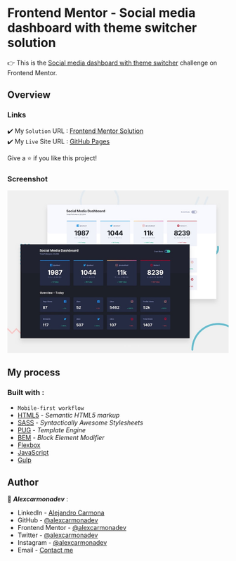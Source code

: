 # Frontend Mentor - Social media dashboard with theme switcher solution

:point_right: This is the [Social media dashboard with theme switcher](https://www.frontendmentor.io/challenges/social-media-dashboard-with-theme-switcher-6oY8ozp_H) challenge on Frontend Mentor.

## Overview

### Links

:heavy_check_mark: My `Solution` URL : [Frontend Mentor Solution](https://www.frontendmentor.io/solutions/mobile-first-tVDlNHrug) </br>
:heavy_check_mark: My `Live` Site URL : [GitHub Pages](https://alexcarmonadev.github.io/fm25_social_media_dashboard_with_theme_switcher/)

Give a ⭐️ if you like this project!

### Screenshot

![screenshot of the solution](/design/desktop-preview.jpg)

## My process

### Built with :

- `Mobile-first workflow`
- [HTML5](https://developer.mozilla.org/en-US/docs/Web/HTML) - _Semantic HTML5 markup_
- [SASS](https://sass-lang.com/) - _Syntactically Awesome Stylesheets_
- [PUG](https://pugjs.org/api/getting-started.html) - _Template Engine_
- [BEM](http://getbem.com/) - _Block Element Modifier_
- [Flexbox](https://developer.mozilla.org/en-US/docs/Web/CSS/CSS_Flexible_Box_Layout/Basic_Concepts_of_Flexbox)
- [JavaScript](https://developer.mozilla.org/en-US/docs/Web/JavaScript)
- [Gulp](https://gulpjs.com/)

## Author

:man: **_Alexcarmonadev_** :

- LinkedIn - [Alejandro Carmona](https://www.linkedin.com/in/alejandro-carmona-522339228/)
- GitHub - [@alexcarmonadev](https://github.com/alexcarmonadev)
- Frontend Mentor - [@alexcarmonadev](https://www.frontendmentor.io/profile/alexcarmonadev)
- Twitter - [@alexcarmonadev](https://twitter.com/alexcarmonadev)
- Instagram - [@alexcarmonadev](https://instagram.com/alexcarmonadev)
- Email - [Contact me](mailto:alexcarmonadev@gmail.com)
